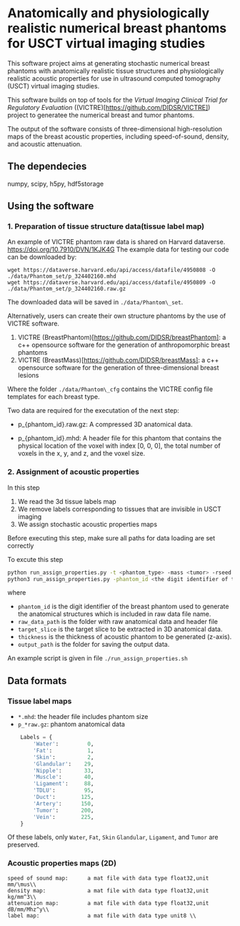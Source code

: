 # Anatomically and physiologically realistic numerical breast phantoms for USCT virtual imaging studies

This software project aims at generating stochastic numerical breast phantoms 
with anatomically realistic tissue structures and physiologically realistic
acoustic properties for use in ultrasound computed tomography (USCT) virtual imaging studies.

This software builds on top of tools for the _Virtual Imaging Clinical Trial for Regulatory Evaluation_ ((VICTRE)[https://github.com/DIDSR/VICTRE]) project
to generatee the numerical breast and tumor phantoms.

The output of the software consists of three-dimensional high-resolution maps of the breast acoustic properties, including speed-of-sound, density, and acoustic attenuation.


## The dependecies

numpy, scipy, h5py, hdf5storage

## Using the software

### 1. Preparation of tissue structure data(tissue label map)

An example of VICTRE phantom raw data is shared on Harvard dataverse. https://doi.org/10.7910/DVN/1KJK4G 
The example data for testing our code can be downloaded by:
```
wget https://dataverse.harvard.edu/api/access/datafile/4950808 -O ./data/Phantom_set/p_324402160.mhd
wget https://dataverse.harvard.edu/api/access/datafile/4950809 -O ./data/Phantom_set/p_324402160.raw.gz
```
The downloaded data will be saved in `./data/Phantom\_set`. 

Alternatively, users can create their own structure phantoms by the use of VICTRE software.
1. VICTRE (BreastPhantom)[https://github.com/DIDSR/breastPhantom]: a c++ opensource software for the generation of anthropomorphic breast phantoms
2. VICTRE (BreastMass)[https://github.com/DIDSR/breastMass]: a c++ opensource software for the generation of three-dimensional breast lesions

Where the folder `./data/Phantom\_cfg` contains the VICTRE config file templates for each breast type.

Two data are required for the executation of the next step:

- p_{phantom_id}.raw.gz: A compressed 3D anatomical data.

- p_{phantom_id}.mhd: A header file for this phantom that contains the physical location of the voxel with index [0, 0, 0], the total number of voxels in the x, y, and z, and the voxel size.

### 2. Assignment of acoustic properties

In this step
1. We read the 3d tissue labels map 
2. We remove labels corresponding to tissues that are invisible in USCT imaging
3. We assign stochastic acoustic properties maps

Before executing this step, make sure all paths for data loading are set correctly

To excute this step
```sh
python run_assign_properties.py -t <phantom_type> -mass <tumor> -rseed <seed_number>
python3 run_assign_properties.py -phantom_id <the digit identifier of the breast phantom> -raw_data_path <the data folder contains tissue structure data> -target_slice <the central slice of the generated phantom> -thickness <the thickness of the phantom to be generated> -output_path <output path>
```
where

- `phantom_id` is the digit identifier of the breast phantom used to generate the anatomical structures which is included in raw data file name.
- `raw_data_path` is the folder with raw anatomical data and header file
- `target_slice` is the target slice to be extracted in 3D anatomical data.
- `thickness` is the thickness of acoustic phantom to be generated (z-axis).
- `output_path` is the folder for saving the output data.

An example script is given in file `./run_assign_properties.sh`


## Data formats

### Tissue label maps

- `*.mhd`:            the header file includes phantom size
- `p_*raw.gz`:        phantom anatomical data 

```python
    Labels = {
        'Water':         0,
        'Fat':           1,
        'Skin':          2,
        'Glandular':    29,
        'Nipple':       33,
        'Muscle':       40,
        'Ligament':     88,
        'TDLU':         95,
        'Duct':        125,
        'Artery':      150,
        'Tumor':       200,
        'Vein':        225,
    }
```

Of these labels, only `Water`, `Fat`, `Skin` `Glandular`, `Ligament`, and `Tumor` are preserved.
 
### Acoustic properties maps  (2D)

   	speed of sound map:      a mat file with data type float32,unit mm/\mus\\
    density map:             a mat file with data type float32,unit kg/mm^3\\
    attenuation map:         a mat file with data type float32,unit dB/mm/Mhz^y\\
    label map:               a mat file with data type unit8 \\
<!---  
## Files description

Code file:

**acoustic_phantom/config.py**:  The configuration file include rawdata directory and acoustic properties range.\
**acoustic_phantom/power_est.py**: Functions for attenuation exponent estimation.\
**acoustic_phantom/utils.py**: Functions for perprossing steps.\
**main.py**: The execute file for reading rawdata and generating acoustic properties map.

Datafile:

**Loc_1024_makeCartCircle.DAT**: Locations (2D coordinates measured in mm) of the1024 transducers arranged in a circular array of radius 110mm.  The datadimension is 2*1024 (transducer 0 x-coordinate, transducer 0 y-coordinate,transducer 1 x-coordinate, transducer 1 y-coordinate, . . . )  and data typeisfloat32.\
**Phantom_source500.DAT**:  The shape of the input pulse used to generate the sono-gram.  It consists of 500 time samples at a frequency of 30MHz.  Data isstored asfloat32.\
**ws_kspace_tmp.ini:** The template configuration file for wavesolver\

  
### Attenuation exponent estimation

the attenuation degree is computed by Beer's law:

 P\_1 = p\_0 \*exp(-\alpha\_1\*length\_1-\alpha\_2\*length\_2)
 
 P\_2 = p\_0 \*exp(-\alpha\*length)  using constant exponent 
 
 alpha = alpha\_0\**f**^b;\
  alpha\_1 = alpha\_1\**f*^b\_1\
   alpha\_2 = alpha\_2\**f*^b\_2\
   
   Given list of frequency *f* based on source specturm.
   
   Find b which can minimaze the mismatch \sum|| p\_1 - p\_2 ||^2
   
  **Regression results in two cases**
  ![fig1](https://gitlab.engr.illinois.edu/anastasio-lab/usct/fdaphantom-acoustic-properties-assignment/-/blob/master/docs/2.png)
  ![fig2](https://gitlab.engr.illinois.edu/anastasio-lab/usct/fdaphantom-acoustic-properties-assignment/-/blob/master/docs/1.png)
 -->
    


